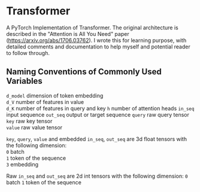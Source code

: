 # Transformer
A PyTorch Implementation of Transformer. The original architecture is described in the "Attention is All You Need" paper (https://arxiv.org/abs/1706.03762).
I wrote this for learning purpose, with detailed comments and documentation to help myself and potential reader to follow through.

## Naming Conventions of Commonly Used Variables
`d_model` dimension of token embedding  
`d_V` number of features in value  
`d_K` number of features in query and key 
`h` number of attention heads
`in_seq` input sequence
`out_seq` output or target sequence
`query` raw query tensor  
`key` raw key tensor  
`value` raw value tensor  
  
`key`, `query`, `value` and embedded `in_seq`, `out_seq` are 3d float tensors with the following dimension:  
`0` batch  
`1` token of the sequence  
`3` embedding  

Raw `in_seq` and `out_seq` are 2d int tensors with the following dimension:
`0` batch
`1` token of the sequence
